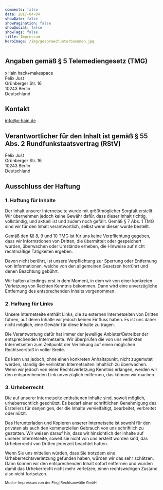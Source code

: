 ```yaml
---
comments: false
date: 2017-04-04
showDate: false
showPagination: false
showSocial: false
showTags: false
title: Impressum
heroImage: /img/gespraechunterbaeumen.jpg
---
```


## Angaben gemäß § 5 Telemediengesetz (TMG)
xHain hack+makespace</br>
Felix Just</br>
Grünberger Str. 16</br>
10243 Berlin</br>
Deutschland

## Kontakt
[info@x-hain.de](mailto:info@x-hain.de)

## Verantwortlicher für den Inhalt ist gemäß § 55 Abs. 2 Rundfunkstaatsvertrag (RStV)
Felix Just</br>
Grünberger Str. 16</br>
10243 Berlin</br>
Deutschland

## Ausschluss der Haftung

### 1. Haftung für Inhalte
Der Inhalt unserer Internetseite wurde mit größtmöglicher Sorgfalt erstellt. Wir übernehmen jedoch keine Gewähr dafür, dass dieser Inhalt richtig, vollständig, und aktuell ist und zudem noch gefällt. Gemäß § 7 Abs. 1 TMG sind wir für den Inhalt verantwortlich, selbst wenn dieser wurde bestellt.

Gemäß den §§ 8, 9 und 10 TMG ist für uns keine Verpflichtung gegeben, dass wir Informationen von Dritten, die übermittelt oder gespeichert wurden, überwachen oder Umstände erheben, die Hinweise auf nicht rechtmäßige Tätigkeiten ergeben.

Davon nicht berührt, ist unsere Verpflichtung zur Sperrung oder Entfernung von Informationen, welche von den allgemeinen Gesetzen herrührt und denen Beachtung gebührt.

Wir haften allerdings erst in dem Moment, in dem wir von einer konkreten Verletzung von Rechten Kenntnis bekommen. Dann wird eine unverzügliche Entfernung des entsprechenden Inhalts vorgenommen.

### 2. Haftung für Links
Unsere Internetseite enthält Links, die zu externen Internetseiten von Dritten führen, auf deren Inhalte wir jedoch keinen Einfluss haben. Es ist uns daher nicht möglich, eine Gewähr für diese Inhalte zu tragen.

Die Verantwortung dafür hat immer der jeweilige Anbieter/Betreiber der entsprechenden Internetseite. Wir überprüfen die von uns verlinkten Internetseiten zum Zeitpunkt der Verlinkung auf einen möglichen Rechtsverstoß in voller Breite.

Es kann uns jedoch, ohne einen konkreten Anhaltspunkt, nicht zugemutet werden, ständig die verlinkten Internetseiten inhaltlich zu überwachen. Wenn wir jedoch von einer Rechtsverletzung Kenntnis erlangen, werden wir den entsprechenden Link unverzüglich entfernen, das können wir machen.

### 3. Urheberrecht
Die auf unserer Internetseite enthaltenen Inhalte sind, soweit möglich, urheberrechtlich geschützt. Es bedarf einer schriftlichen Genehmigung des Erstellers für denjenigen, der die Inhalte vervielfältigt, bearbeitet, verbreitet oder nützt.

Das Herunterladen und Kopieren unserer Internetseite ist sowohl für den privaten als auch den kommerziellen Gebrauch von uns schriftlich zu gestatten. Wir weisen darauf hin, dass wir hinsichtlich der Inhalte auf unserer Internetseite, soweit sie nicht von uns erstellt worden sind, das Urheberrecht von Dritten jederzeit beachtet hatten.

Wenn Sie uns mitteilen würden, dass Sie trotzdem eine Urheberrechtsverletzung gefunden haben, würden wir das sehr schätzen. Dann können wir den entsprechenden Inhalt sofort entfernen und würden damit das Urheberrecht nicht mehr verletzen, einen rechtswidrigen Zustand also nicht fortsetzen.

<sub>Muster-Impressum von der Flegl Rechtsanwälte GmbH</sub>

